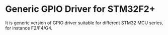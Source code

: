 # Generic GPIO Driver for STM32F2+

It is generic version of GPIO driver suitable for different STM32 MCU series, for instance F2/F4/G4.
